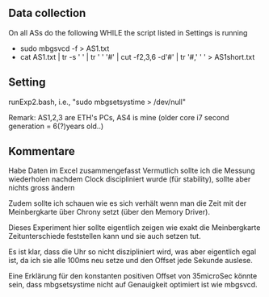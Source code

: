 ## Data collection
On all ASs do the following WHILE the script listed in Settings is running
* sudo mbgsvcd -f > AS1.txt
* cat AS1.txt | tr -s ' ' | tr ' ' '#' | cut -f2,3,6 -d'#' | tr '#,' ' ' > AS1short.txt

## Setting
runExp2.bash, i.e., "sudo mbgsetsystime > /dev/null"

Remark:
AS1,2,3 are ETH's PCs, AS4 is mine (older core i7 second generation = 6(?)years old..)



## Kommentare
Habe Daten im Excel zusammengefasst
Vermutlich sollte ich die Messung wiederholen nachdem Clock discipliniert wurde (für stability), sollte aber nichts gross ändern

Zudem sollte ich schauen wie es sich verhält wenn man die Zeit mit der Meinbergkarte über Chrony setzt (über den Memory Driver).

Dieses Experiment hier sollte eigentlich zeigen wie exakt die Meinbergkarte Zeitunterschiede feststellen kann und sie auch setzen tut.

Es ist klar, dass die Uhr so nicht diszipliniert wird, was aber eigentlich egal ist, da ich sie alle 100ms neu setze und den Offset jede Sekunde auslese.

Eine Erklärung für den konstanten positiven Offset von 35microSec könnte sein, dass mbgsetsystime nicht auf Genauigkeit optimiert ist wie mbgsvcd.


